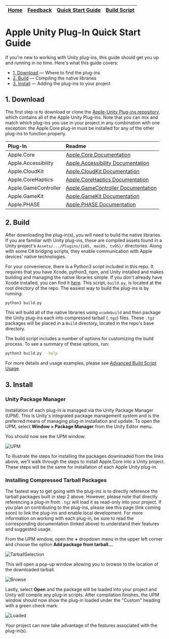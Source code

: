 | [Home](../README.md) | [Feedback](Feedback.md) | [Quick Start Guide](Quickstart.md) | [Build Script](BuildScript.md) |
| :---: | :---: | :---: | :---: |


# Apple Unity Plug-In Quick Start Guide
If you're new to working with Unity plug-ins, this guide should get you up and running in no time. Here's what this guide covers:
* [1. Download](#1-Download) &mdash; Where to find the plug-ins
* [2. Build](#2-Build) &mdash; Compiling the native libraries
* [3. Install](#3-Install) &mdash; Adding the plug-ins to your project

## 1. Download
The first step is to download or clone the [Apple-Unity Plug-ins repository](https://github.com/apple/unityplugins), which contains all of the Apple Unity Plug-ins. Note that you can mix and match which plug-ins you use in your project in any combination with one exception: the Apple.Core plug-in must be installed for any of the other plug-ins to function properly.

| Plug-In | Readme |
|:--------|:------|
| Apple.Core | [Apple.Core Documentation](../plug-ins/Apple.Core/Apple.Core_Unity/Assets/Apple.Core/Documentation~/Apple.Core.md) |
| Apple.Accessibility | [Apple.Accessibility Documentation](../plug-ins/Apple.Accessibility/Apple.Accessibility_Unity/Assets/Apple.Accessibility/Documentation~/Apple.Accessibility.md) |
| Apple.CloudKit | [Apple.CloudKit Documentation](../plug-ins/Apple.CloudKit/Apple.CloudKit_Unity/Assets/Apple.CloudKit/Documentation~/Apple.CloudKit.md) | 
| Apple.CoreHaptics | [Apple.CoreHaptics Documentation](../plug-ins/Apple.CoreHaptics/Apple.CoreHaptics_Unity/Assets/Apple.CoreHaptics/Documentation~/Apple.CoreHaptics.md) |
| Apple.GameController | [Apple.GameController Documentation](../plug-ins/Apple.GameController/Apple.GameController_Unity/Assets/Apple.GameController/Documentation~/Apple.GameController.md) | 
| Apple.GameKit | [Apple.GameKit Documentation](../plug-ins/Apple.GameKit/Apple.GameKit_Unity/Assets/Apple.GameKit/Documentation~/Apple.GameKit.md) | 
| Apple.PHASE | [Apple.PHASE Documentation](../plug-ins/Apple.PHASE/Apple.PHASE_Unity/Assets/Documentation~/Apple.PHASE.md) | 

## 2. Build
After downloading the plug-in(s), you will need to build the native libraries. If you are familiar with Unity plug-ins, these are compiled assets found in a Unity project's `Assets/.../Plugins/{iOS, macOS, tvOS}/` directories. Along with some C# bridging scripts, they enable communication with Apple devices' native technologies.

For your convenience, there is a Python3 script included in this repo. It requires that you have Xcode, python3, npm, and Unity installed and makes building and managing the native libraries simple. If you don't already have Xcode installed, you can find it [here](https://developer.apple.com/xcode/). This script, `build.py`, is located at the root directory of the repo. The easiest way to build the plug-ins is by running:

```bash
python3 build.py
```

This will build all of the native libraries using `xcodebuild` and then package the Unity plug-ins each into compressed tarball (`.tgz`) files. These `.tgz` packages will be placed in a `Build` directory, located in the repo's base directory.

The build script includes a number of options for customizing the build process. To see a summary of these options, run:

```bash
python3 build.py --help
``` 

For more details and usage examples, please see [Advanced Build Script Usage](BuildScript.md).


## 3. Install

### Unity Package Manager
Installation of each plug-in is managed via the Unity Package Manager (UPM). This is Unity's integrated package management system and is the preferred means of managing plug-in installation and update. To open the UPM, select **Window > Package Manager** from the Unity Editor menu.

You should now see the UPM window:

![UPM](Images~/QSG001.png)

To illustrate the steps for installing the packages downloaded from the links above, we'll walk through the steps to install Apple.Core into a Unity project. These steps will be the same for installation of each Apple Unity plug-in.

### Installing Compressed Tarball Packages
The fastest way to get going with the plug-ins is to directly reference the tarball packages built in step 2 above. However, please note that directly referencing a plug-in from `.tgz` will load it as read-only into your project. If you plan on contributing to the plug-ins, please see this page (link coming soon) to link the plug-ins and enable local development. For more information on working with each plug-in, be sure to read the corresponding documentation (linked above) to understand their features and suggested usage.

From the UPM window, open the **+** dropdown menu in the upper left corner and choose the option **Add package from tarball...**

![TarballSelection](Images~/QSG002.png)

This will open a pop-up window allowing you to browse to the location of the downloaded tarball.

![Browse](Images~/QSG003.png)

Lastly, select **Open** and the package will be loaded into your project and Unity will compile any plug-in scripts. After compilation finishes, the UPM window should now show the plug-in loaded under the "Custom" heading with a green check mark:

![Loaded](Images~/QSG004.png)

Your project can now take advantage of the features associated with the plug-in(s).
